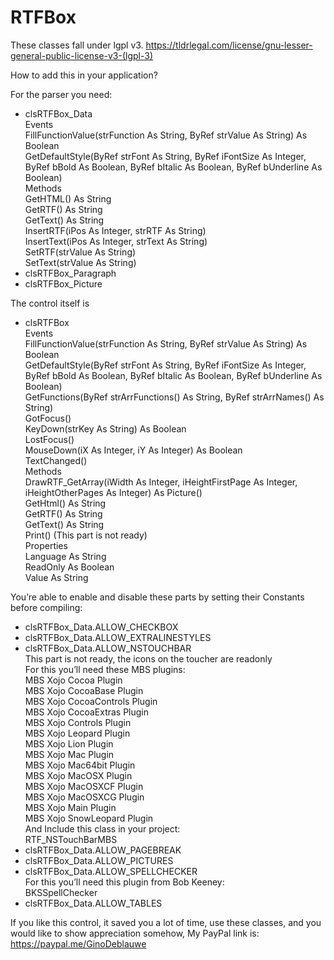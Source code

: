# RTFBox

These classes fall under lgpl v3. https://tldrlegal.com/license/gnu-lesser-general-public-license-v3-(lgpl-3)

How to add this in your application?

For the parser you need:
- clsRTFBox_Data  
	Events  
		FillFunctionValue(strFunction As String, ByRef strValue As String) As Boolean  
		GetDefaultStyle(ByRef strFont As String, ByRef iFontSize As Integer, ByRef bBold As Boolean, ByRef bItalic As Boolean, ByRef bUnderline As Boolean)  
	Methods  
		GetHTML() As String  
		GetRTF() As String  
		GetText() As String  
		InsertRTF(iPos As Integer, strRTF As String)  
		InsertText(iPos As Integer, strText As String)  
		SetRTF(strValue As String)  
		SetText(strValue As String)		
- clsRTFBox_Paragraph  
- clsRTFBox_Picture  

The control itself is  
- clsRTFBox  
	Events  
		FillFunctionValue(strFunction As String, ByRef strValue As String) As Boolean  
		GetDefaultStyle(ByRef strFont As String, ByRef iFontSize As Integer, ByRef bBold As Boolean, ByRef bItalic As Boolean, ByRef bUnderline As Boolean)  
		GetFunctions(ByRef strArrFunctions() As String, ByRef strArrNames() As String)  
		GotFocus()  
		KeyDown(strKey As String) As Boolean  
		LostFocus()  
		MouseDown(iX As Integer, iY As Integer) As Boolean  
		TextChanged()   
	Methods  
		DrawRTF_GetArray(iWidth As Integer, iHeightFirstPage As Integer, iHeightOtherPages As Integer) As Picture()  
		GetHtml() As String  
		GetRTF() As String  
		GetText() As String  
		Print() (This part is not ready)  
	Properties  
		Language As String  
		ReadOnly As Boolean  
		Value As String  

You’re able to enable and disable these parts by setting their Constants before compiling:
- clsRTFBox_Data.ALLOW_CHECKBOX  
- clsRTFBox_Data.ALLOW_EXTRALINESTYLES  
- clsRTFBox_Data.ALLOW_NSTOUCHBAR  
	This part is not ready, the icons on the toucher are readonly  
	For this you’ll need these MBS plugins:  
		MBS Xojo Cocoa Plugin  
		MBS Xojo CocoaBase Plugin  
		MBS Xojo CocoaControls Plugin  
		MBS Xojo CocoaExtras Plugin  
		MBS Xojo Controls Plugin  
		MBS Xojo Leopard Plugin  
		MBS Xojo Lion Plugin  
		MBS Xojo Mac Plugin  
		MBS Xojo Mac64bit Plugin  
		MBS Xojo MacOSX Plugin  
		MBS Xojo MacOSXCF Plugin  
		MBS Xojo MacOSXCG Plugin  
		MBS Xojo Main Plugin  
		MBS Xojo SnowLeopard Plugin  
	And Include this class in your project:  
		RTF_NSTouchBarMBS  
- clsRTFBox_Data.ALLOW_PAGEBREAK  
- clsRTFBox_Data.ALLOW_PICTURES  
- clsRTFBox_Data.ALLOW_SPELLCHECKER  
	For this you’ll need this plugin from Bob Keeney:  
		BKSSpellChecker  
- clsRTFBox_Data.ALLOW_TABLES  

If you like this control, it saved you a lot of time, use these classes, 
and you would like to show appreciation somehow,
My PayPal link is: https://paypal.me/GinoDeblauwe

